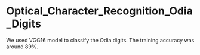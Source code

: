 # Optical_Character_Recognition_Odia_Digits
We used VGG16 model to classify the Odia digits. The training accuracy was around 89%.

